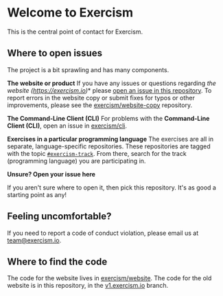 # Welcome to Exercism

This is the central point of contact for Exercism.

## Where to open issues

The project is a bit sprawling and has many components.

**The website or product**
If you have any issues or questions regarding *the website (https://exercism.io)** please [open an issue in this repository](https://github.com/exercism/exercism.io/issues). To report errors in the website copy or submit fixes for typos or other improvements, please see the [exercism/website-copy](https://github.com/exercism/website-copy/issues) repository.

**The Command-Line Client (CLI)**
For problems with the **Command-Line Client (CLI)**, open an issue in [exercism/cli](https://github.com/exercism/cli/issues).

**Exercises in a particular programming language**
The exercises are all in separate, language-specific repositories. These repositories are tagged with the topic [`#exercism-track`](https://github.com/search?q=topic%3Aexercism-track+org%3Aexercism&type=Repositories). From there, search for the track (programming language) you are participating in.

**Unsure? Open your issue here**

If you aren't sure where to open it, then pick this repository. It's as good a starting point as any!

## Feeling uncomfortable?

If you need to report a code of conduct violation, please email us at team@exercism.io.

## Where to find the code

The code for the website lives in [exercism/website](http://github.com/exercism/website).
The code for the old website is in this repository, in the [v1.exercism.io](https://github.com/exercism/exercism.io/tree/v1.exercism.io) branch.
